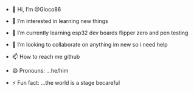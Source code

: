 - 👋 Hi, I’m @Gloco86
- 👀 I’m interested in learning new things 
- 🌱 I’m currently learning esp32 dev boards flipper zero and pen testing
  
- 💞️ I’m looking to collaborate on anything im new so i need help
- 📫 How to reach me github
- 😄 Pronouns: ...he/him
- ⚡ Fun fact: ...the world is a stage becareful

<!---
Gloco86/Gloco86 is a ✨ special ✨ repository because its `README.md` (this file) appears on your GitHub profile.
You can click the Preview link to take a look at your changes.
--->
